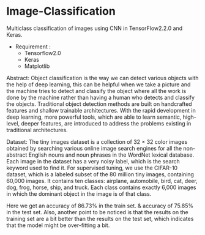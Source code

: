 # Image-Classification
Multiclass classification of images using CNN in TensorFlow2.2.0 and Keras.

* Requirement :
  *  Tensorflow2.0
  *  Keras
  *  Matplotlib

Abstract:
Object classification is the way we can detect various objects with the help of deep learning, this can be helpful when we take a picture and the machine tries to detect and classify the object where all the work is done by the machine rather than having a human who detects and classify the objects. Traditional object detection methods are built on handcrafted features and shallow trainable architectures. With the rapid development in deep learning, more powerful tools, which are able to learn semantic, high-level, deeper features, are introduced to address the problems existing in traditional architectures. 


Dataset:
The tiny images dataset is a collection of 32 × 32 color images obtained by searching various online image search engines for all the non-abstract English nouns and noun phrases in the WordNet lexical database. Each image in the dataset has a very noisy label, which is the search keyword used to find it. For supervised tuning, we use the CIFAR-10 dataset, which is a labeled subset of the 80 million tiny images, containing 60,000 images. It contains ten classes: airplane, automobile, bird, cat, deer, dog, frog, horse, ship, and truck. Each class contains exactly 6,000 images in which the dominant object in the image is of that class.


Here we get an accuracy of 86.73% in the train set.
& accuracy of 75.85% in the test set.
Also, another point to be noticed is that the results on the training set are a bit better than the results on the test set, which indicates that the model might be over-fitting a bit.

